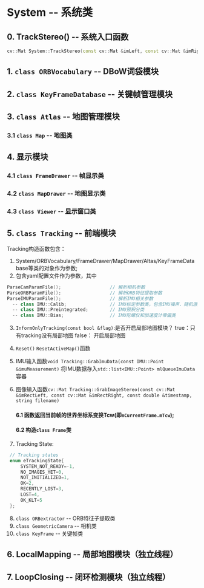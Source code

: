 # System -- 系统类
## 0. TrackStereo() -- 系统入口函数 
```c++
cv::Mat System::TrackStereo(const cv::Mat &imLeft, const cv::Mat &imRight, const double &timestamp, const vector<IMU::Point>& vImuMeas, string filename)
```
## 1. `class ORBVocabulary` -- DBoW词袋模块  
## 2. `class KeyFrameDatabase` -- 关键帧管理模块  
## 3. `class Atlas` -- 地图管理模块  
### 3.1 `class Map` -- 地图类

## 4. 显示模块

  ### 4.1 `class FrameDrawer` -- 帧显示类
### 4.2 `class MapDrawer` -- 地图显示类

### 4.3 `class Viewer` -- 显示窗口类

## 5. `class Tracking` -- 前端模块
  Tracking构造函数包含：
   1. System/ORBVocabulary/FrameDrawer/MapDrawer/Altas/KeyFrameDatabase等类的对象作为参数;  
   2. 包含yaml配置文件作为参数，其中

  ````c++
  ParseCamParamFile();                  // 解析相机参数
  ParseORBParamFile();                  // 解析ORB特征提取参数
  ParseIMUParamFile();                  // 解析IMU相关参数
    -- class IMU::Calib;                // IMU标定参数类，包含IMU噪声、随机游走和协方差变量
    -- class IMU::Preintegrated;        // IMU预积分类
    -- class IMU::Bias;                 // IMU陀螺仪和加速度计零偏类
  ````
   3. `InformOnlyTracking(const bool &flag)`:是否开启局部地图模块？ 
       true：只有tracking没有局部地图
       false： 开启局部地图
   4. `Reset()` `ResetActiveMap()`函数
   5. IMU输入函数`void Tracking::GrabImuData(const IMU::Point &imuMeasurement)`
      将IMU数据存入`std::list<IMU::Point> mlQueueImuData`容器
   6. 图像输入函数`cv::Mat Tracking::GrabImageStereo(const cv::Mat &imRectLeft, const cv::Mat &imRectRight, const double &timestamp, string filename)`
      #### 6.1 函数返回当前帧的世界坐标系变换Tcw(即`mCurrentFrame.mTcw`);
      #### 6.2 构造`class Frame`类
      
   7. Tracking State:
   ```c++
    // Tracking states
    enum eTrackingState{
        SYSTEM_NOT_READY=-1,
        NO_IMAGES_YET=0,
        NOT_INITIALIZED=1,
        OK=2,
        RECENTLY_LOST=3,
        LOST=4,
        OK_KLT=5
    };
   ```
   8. `class ORBextractor` -- ORB特征子提取类
   9. `class GeometricCamera` -- 相机类
   10. `class KeyFrame` -- 关键帧类


## 6. LocalMapping -- 局部地图模块（独立线程）



## 7. LoopClosing -- 闭环检测模块（独立线程）

